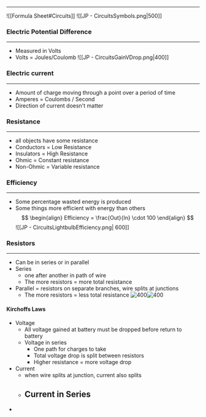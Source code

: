 ___
![[Formula Sheet#Circuits]]
![[JP - CircuitsSymbols.png|500]]
### Electric Potential Difference
___
- Measured in Volts
- Volts = Joules/Coulomb
![[JP - CircuitsGainVDrop.png|400]]
### Electric current 
___
- Amount of charge moving through a point over a period of time
- Amperes = Coulombs / Second
- Direction of current doesn't matter
### Resistance
___
- all objects have some resistance
- Conductors = Low Resistance
- Insulators = High Resistance
- Ohmic = Constant resistance
- Non-Ohmic = Variable resistance
### Efficiency
___
- Some percentage wasted energy is produced
- Some things more efficient with energy than others
$$
\begin{align}
Efficiency = \frac{Out}{In} \cdot 100
\end{align}
$$
![[JP - CircuitsLightbulbEfficiency.png| 600]]
### Resistors
___
- Can be in series or in parallel
- Series
	- one after another in path of wire
	- The more resistors = more total resistance
- Parallel = resistors on separate branches, wire splits at junctions
	- The more resistors = less total resistance
![400](https://lh7-us.googleusercontent.com/pQ1OgAFOr_SS8gMVU271dIe5gV3wy2pJz2QUW3SGUlKs5c9lbNKII5gGJtKFY6Wgun6xkk4iwUmQb_6FV0P-NkWOiEDfmFfjDpSM9PVMpDFmziOnuhvumNSFGtK7sHUG4Zxi_Q-hOJyQ4xGBVh8B0J-jug=s2048)![400](https://lh7-us.googleusercontent.com/6Cyo9Umq2W2gMg7C5d-sEPT50BGR2yoY_sciKIovRH1Lv_U-5Yheytgd5KneTezcRV-rC-ga9Yv3eCubwvAWehej-_t0zpJ1T3kKmEt57lI8mXW0Wyz6LVbeW-dMZZrfMzJWymsyD0OLo-ewwqprihkv1A=s2048)


#### Kirchoffs Laws
- Voltage
	- All voltage gained at battery must be dropped before return to battery
	- Voltage in series
		- One path for charges to take
		- Total voltage drop is split between resistors
		- Higher resistance = more voltage drop
- Current
	- when wire splits at junction, current also splits
	- Current in Series
		- 
- 
